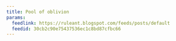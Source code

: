 ```yaml
---
title: Pool of oblivion
params:
  feedlink: https://ruleant.blogspot.com/feeds/posts/default
  feedid: 30cb2c90e75437536ec1c8bd87cfbc66
---
```

